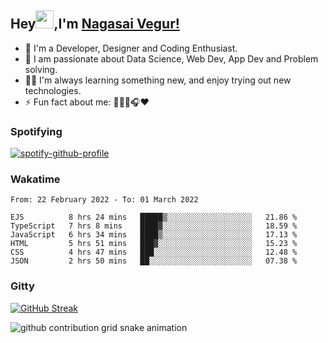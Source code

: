 ## Hey<img src="https://github.com/TheDudeThatCode/TheDudeThatCode/blob/master/Assets/Hi.gif" width="29px">,I'm [Nagasai Vegur!](https://nsvegur.github.io/Blog)

- 🔭 I'm a Developer, Designer and Coding Enthusiast.
- 🎲 I am passionate about Data Science, Web Dev, App Dev and Problem solving. 
- 👨‍💻 I'm always learning something new, and enjoy trying out new technologies.
- ⚡ Fun fact about me: 👨🏻‍💻🎧♥️

### Spotifying

[![spotify-github-profile](https://spotify-github-profile.vercel.app/api/view?uid=awb202e2k5avst93l65zp104s&cover_image=true&theme=novatorem&bar_color=56a5fe&bar_color_cover=false)](https://spotify-github-profile.vercel.app/api/view?uid=awb202e2k5avst93l65zp104s&redirect=true)

### Wakatime

<!--START_SECTION:waka-->

```text
From: 22 February 2022 - To: 01 March 2022

EJS          8 hrs 24 mins   █████▒░░░░░░░░░░░░░░░░░░░   21.86 %
TypeScript   7 hrs 8 mins    ████▓░░░░░░░░░░░░░░░░░░░░   18.59 %
JavaScript   6 hrs 34 mins   ████▒░░░░░░░░░░░░░░░░░░░░   17.13 %
HTML         5 hrs 51 mins   ███▓░░░░░░░░░░░░░░░░░░░░░   15.23 %
CSS          4 hrs 47 mins   ███░░░░░░░░░░░░░░░░░░░░░░   12.48 %
JSON         2 hrs 50 mins   ██░░░░░░░░░░░░░░░░░░░░░░░   07.38 %
```

<!--END_SECTION:waka-->

### Gitty

[![GitHub Streak](https://github-readme-streak-stats.herokuapp.com?user=NSVEGUR&theme=dark&hide_border=true&date_format=M%20j%5B%2C%20Y%5D&ring=57A6FF&fire=57A6FF&currStreakLabel=57A6FF&background=0F1017)](https://git.io/streak-stats)

![github contribution grid snake animation](https://raw.githubusercontent.com/NSVEGUR/NSVEGUR/output/github-contribution-grid-snake.svg)
